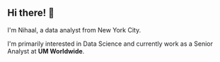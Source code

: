 ## Hi there! 👋
I'm Nihaal, a data analyst from New York City. <br>

I'm primarily interested in Data Science and currently work as a Senior Analyst at **UM Worldwide**.

<!--
**NihaalShameem/NihaalShameem** is a ✨ _special_ ✨ repository because its `README.md` (this file) appears on your GitHub profile.

Here are some ideas to get you started:

- 🔭 I’m currently working on ...
- 🌱 I’m currently learning ...
- 👯 I’m looking to collaborate on ...
- 🤔 I’m looking for help with ...
- 💬 Ask me about ...
- 📫 How to reach me: ...
- 😄 Pronouns: ...
- ⚡ Fun fact: ...
-->
